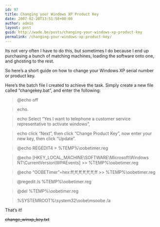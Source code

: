 ```yaml
---
id: 97
title: Changing your Windows XP Product Key
date: 2007-02-28T13:51:58+00:00
author: admin
layout: post
guid: http://wade.be/posts/changing-your-windows-xp-product-key
permalink: /changing-your-windows-xp-product-key/
---
```

<p class="lead">
  Its not very often I have to do this, but sometimes I do because I end up purchasing a bunch of matching machines, loading the software onto one, and ghosting to the rest.
</p>

So here&#8217;s a short guide on how to change your Windows XP serial number or product key.

Here&#8217;s the batch file I created to achieve the task. Simply create a new file called &#8220;changekey.bat&#8221;, and enter the following:

> @echo off
  
> echo.
  
> echo Select &#8220;Yes I want to telephone a customer service representative to activate windows&#8221;,
  
> echo click &#8220;Next&#8221;, then click &#8220;Change Product Key&#8221;, now enter your new key, then click &#8220;Update&#8221;.
  
> @echo REGEDIT4 > %TEMP%\oobetimer.reg
  
> @echo [HKEY\_LOCAL\_MACHINE\SOFTWARE\Microsoft\Windows NT\CurrentVersion\WPAEvents] >> %TEMP%\oobetimer.reg
  
> @echo &#8220;OOBETimer&#8221;=hex:ff,ff,ff,ff,ff,ff,ff >> %TEMP%\oobetimer.reg
  
> @regedit /s %TEMP%\oobetimer.reg
  
> @del %TEMP%\oobetimer.reg
  
> %SYSTEMROOT%\system32\oobe\msoobe /a

That&#8217;s it!

<span style="text-decoration: line-through;">change_winxp_key.txt</span>